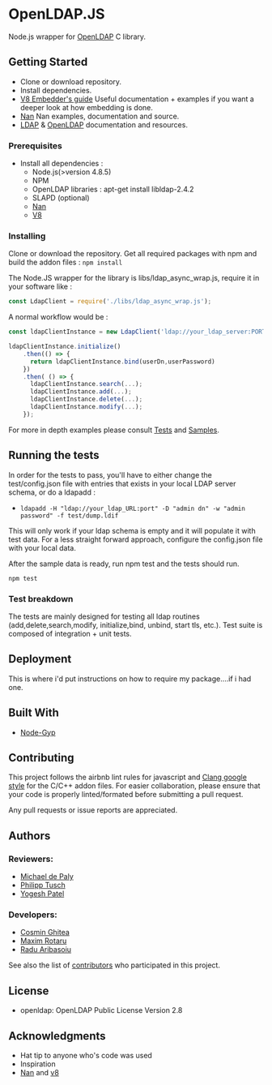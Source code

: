 # OpenLDAP.JS

Node.js wrapper for [OpenLDAP](https://github.com/openldap/openldap) C library.

## Getting Started

* Clone or download repository.
* Install dependencies.
* [V8 Embedder's guide](https://github.com/v8/v8/wiki/Embedder's-Guide) Useful documentation + examples if you want a deeper look at how    embedding is done.
* [Nan](https://github.com/nodejs/nan) Nan examples, documentation and source.
* [LDAP](https://www.ldap.com) & [OpenLDAP](http://www.openldap.org/) documentation and resources.


### Prerequisites

* Install all dependencies :
  * Node.js(>version 4.8.5)
  * NPM
  * OpenLDAP libraries : apt-get install libldap-2.4.2
  * SLAPD (optional)
  * [Nan](https://github.com/nodejs/nan)
  * [V8](https://github.com/v8/v8) 


### Installing

Clone or download the repository.
Get all required packages with npm and build the addon files :
  ``` npm install ```

The Node.JS wrapper for the library is libs/ldap_async_wrap.js, require it in your software like :
```javascript
const LdapClient = require('./libs/ldap_async_wrap.js');
```

A normal workflow would be :
```javascript
const ldapClientInstance = new LdapClient('ldap://your_ldap_server:PORT');

ldapClientInstance.initialize()
    .then(() => {
      return ldapClientInstance.bind(userDn,userPassword)
    })
    .then( () => {
      ldapClientInstance.search(...);
      ldapClientInstance.add(...);
      ldapClientInstance.delete(...);
      ldapClientInstance.modify(...);
    });
```

For more in depth examples please consult [Tests](https://github.com/hufsm/openldapjs/tree/development/openldapjs/test) and [Samples](https://github.com/hufsm/openldapjs/tree/development/openldapjs/sample).







## Running the tests

In order for the tests to pass, you'll have to either change the test/config.json file with entries that exists in your local LDAP server schema, or do a ldapadd :
* ```ldapadd -H "ldap://your_ldap_URL:port" -D "admin dn" -w "admin password" -f test/dump.ldif ```

This will only work if your ldap schema is empty and it will populate it with test data. For a less straight forward approach, configure the config.json file with your local data. 

After the sample data is ready, run npm test and the tests should run.

``` npm test ```

### Test breakdown

The tests are mainly designed for testing all ldap routines (add,delete,search,modify, initialize,bind, unbind, start tls, etc.).
Test suite is composed of integration + unit tests.

## Deployment

This is where i'd put instructions on how to require my package....if i had one.

## Built With

* [Node-Gyp](https://github.com/nodejs/node-gyp)

## Contributing
 This project follows  the airbnb lint rules for javascript and [Clang google style](https://clang.llvm.org/docs/ClangFormatStyleOptions.html) for the C/C++ addon files. For easier collaboration, please ensure that your code is properly linted/formated before submitting a pull request.

 Any pull requests or issue reports are appreciated.


## Authors

 ### Reviewers:
  - [Michael de Paly](https://github.com/mdepaly)
  - [Philipp Tusch](https://github.com/ptusch)
  - [Yogesh Patel](https://github.com/pately)
  

 ### Developers:
  - [Cosmin Ghitea](https://github.com/cosminghitea)
  - [Maxim Rotaru](https://github.com/MaximRotaru)
  - [Radu Aribasoiu](https://github.com/Radu94)
 

See also the list of [contributors](https://github.com/hufsm/openldapjs/graphs/contributors) who participated in this project.

## License

- openldap:   OpenLDAP Public License Version 2.8

## Acknowledgments

* Hat tip to anyone who's code was used
* Inspiration
* [Nan](https://github.com/nodejs/nan) and [v8](https://github.com/v8/v8) 



